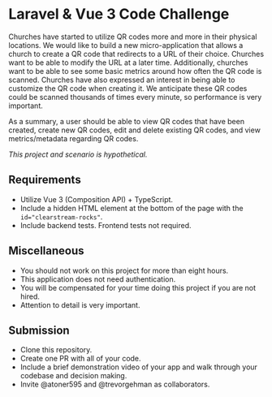 # Laravel & Vue 3 Code Challenge
Churches have started to utilize QR codes more and more in their physical locations. We would like to build a new micro-application that allows a church to create a QR code that redirects to a URL of their choice. Churches want to be able to modify the URL at a later time. Additionally, churches want to be able to see some basic metrics around how often the QR code is scanned. Churches have also expressed an interest in being able to customize the QR code when creating it. We anticipate these QR codes could be scanned thousands of times every minute, so performance is very important.

As a summary, a user should be able to view QR codes that have been created, create new QR codes, edit and delete existing QR codes, and view metrics/metadata regarding QR codes.

_This project and scenario is hypothetical._

## Requirements
- Utilize Vue 3 (Composition API) + TypeScript.
- Include a hidden HTML element at the bottom of the page with the `id="clearstream-rocks"`.
- Include backend tests. Frontend tests not required.

## Miscellaneous
- You should not work on this project for more than eight hours. 
- This application does not need authentication.
- You will be compensated for your time doing this project if you are not hired.
- Attention to detail is very important.

## Submission
- Clone this repository.
- Create one PR with all of your code.
- Include a brief demonstration video of your app and walk through your codebase and decision making.
- Invite @atoner595 and @trevorgehman as collaborators.
